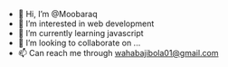 - 👋 Hi, I’m @Moobaraq
- 👀 I’m interested in web development
- 🌱 I’m currently learning javascript
- 💞️ I’m looking to collaborate on ...
- 📫 Can reach me through wahabajibola01@gmail.com

<!---
Moobaraq/Moobaraq is a ✨ special ✨ repository because its `README.md` (this file) appears on your GitHub profile.
You can click the Preview link to take a look at your changes.
--->
